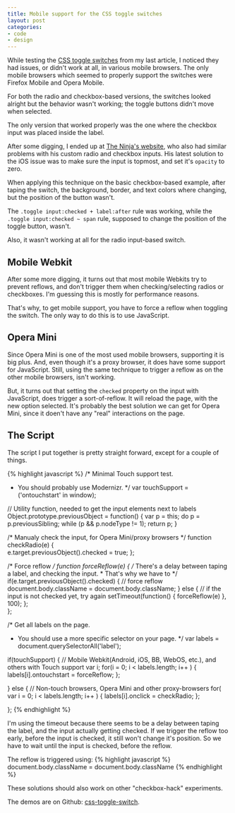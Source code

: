 ```yaml
---
title: Mobile support for the CSS toggle switches
layout: post
categories:
- code
- design
---
```


While testing the [CSS toggle switches](/css-toggle-switches) from my last article, I noticed they had issues, or didn't work at all, in various mobile browsers. The only mobile browsers which seemed to properly support the switches were Firefox Mobile and Opera Mobile.

For both the radio and checkbox-based versions, the switches looked alright but the behavior wasn't working; the toggle buttons didn't move when selected.

The only version that worked properly was the one where the checkbox input was placed inside the label. 

After some digging, I ended up at [The Ninja's website](http://www.thecssninja.com/css/custom-inputs-using-css), who also had similar problems with his custom radio and checkbox inputs. His latest solution to the iOS issue was to make sure the input is topmost, and set it's `opacity` to zero.

When applying this technique on the basic checkbox-based example, after taping the switch, the background, border, and text colors where changing, but the position of the button wasn't.

The `.toggle input:checked + label:after` rule was working, while the `.toggle input:checked ~ span` rule, supposed to change the position of the toggle button, wasn't.

Also, it wasn't working at all for the radio input-based switch.


## Mobile Webkit

After some more digging, it turns out that most mobile Webkits try to prevent reflows, and don't trigger them when checking/selecting radios or checkboxes. I'm guessing this is mostly for performance reasons.

That's why, to get mobile support, you have to force a reflow when toggling the switch. The only way to do this is to use JavaScript.


## Opera Mini

Since Opera Mini is one of the most used mobile browsers, supporting it is big plus. And, even though it's a proxy browser, it does have some support for JavaScript. Still, using the same technique to trigger a reflow as on the other mobile browsers, isn't working.

But, it turns out that setting the `checked` property on the input with JavaScript, does trigger a sort-of-reflow. It will reload the page, with the new option selected. It's probably the best solution we can get for Opera Mini, since it doen't have any "real" interactions on the page.


## The Script

The script I put together is pretty straight forward, except for a couple of things.

{% highlight javascript %}
/* Minimal Touch support test.
 * You should probably use Modernizr.
 */
var touchSupport = ('ontouchstart' in window);

// Utility function, needed to get the input elements next to labels
Object.prototype.previousObject = function() {
	var p = this;
	do p = p.previousSibling;
	while (p && p.nodeType != 1);
	return p;
}

/* Manualy check the input, for Opera Mini/proxy browsers
 */
function checkRadio(e) {	
	e.target.previousObject().checked = true;
};

/* Force reflow
 */
function forceReflow(e) {
	/* There's a delay between taping a label, and checking the input.
	 * That's why we have to 
	 */
	if(e.target.previousObject().checked) {
		// force reflow
		document.body.className = document.body.className;
	} else {
		// if the input is not checked yet, try again
		setTimeout(function() { forceReflow(e) }, 100);
	};	
};

/* Get all labels on the page.
 * You should use a more specific selector on your page.
 */
var labels = document.querySelectorAll('label');

if(touchSupport) {
	// Mobile Webkit(Android, iOS, BB, WebOS, etc.), and others with Touch support
	var i;
	for(i = 0; i < labels.length; i++ ) {
		labels[i].ontouchstart = forceReflow;
	};
	
} else {
	// Non-touch browsers, Opera Mini and other proxy-browsers
	for( var i = 0; i < labels.length; i++ ) {
		labels[i].onclick = checkRadio;
	};
	
};
{% endhighlight %}

I'm using the timeout because there seems to be a delay between taping the label, and the input actually getting checked. If we trigger the reflow too early, before the input is checked, it still won't change it's position. So we have to wait until the input is checked, before the reflow.

The reflow is triggered using:
{% highlight javascript %}
document.body.className = document.body.className
{% endhighlight %}


These solutions should also work on other "checkbox-hack" experiments.

The demos are on Github: [css-toggle-switch](https://github.com/ghinda/css-toggle-switch).